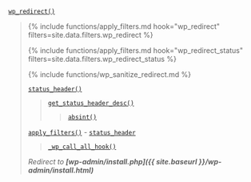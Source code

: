 <p><code><a href="https://developer.wordpress.org/reference/functions/wp_redirect/">wp_redirect()</a></code></p>

<blockquote>

{% include functions/apply_filters.md hook="wp_redirect" filters=site.data.filters.wp_redirect %}

{% include functions/apply_filters.md hook="wp_redirect_status" filters=site.data.filters.wp_redirect_status %}

{% include functions/wp_sanitize_redirect.md %}

 [`status_header()`](https://developer.wordpress.org/reference/functions/status_header/)
 
> [`get_status_header_desc()`](https://developer.wordpress.org/reference/functions/get_status_header_desc/)
> 
>> [`absint()`](https://developer.wordpress.org/reference/functions/absint/)
 
 [`apply_filters()`](https://developer.wordpress.org/reference/functions/apply_filters/) - [`status_header`](https://developer.wordpress.org/reference/hooks/status_header/)
 
> [`_wp_call_all_hook()`](https://developer.wordpress.org/reference/functions/_wp_call_all_hook/)
 
 _Redirect to **[wp-admin/install.php]({{ site.baseurl }}/wp-admin/install.html)**_

</blockquote>